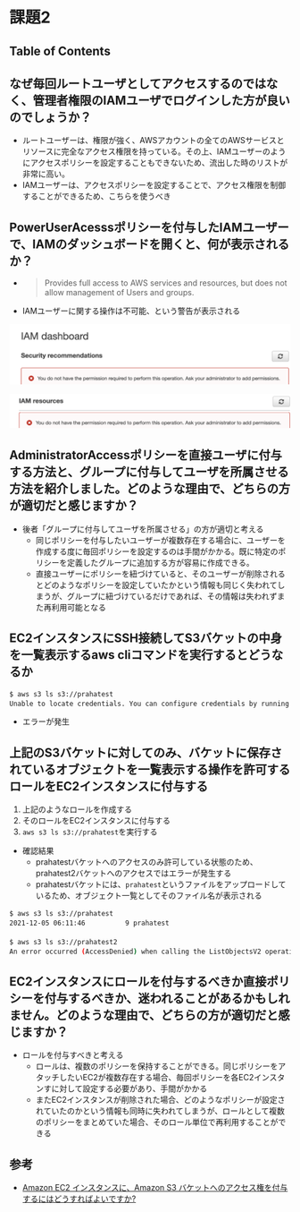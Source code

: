 # 課題2

## Table of Contents
<!-- START doctoc -->
<!-- END doctoc -->

## なぜ毎回ルートユーザとしてアクセスするのではなく、管理者権限のIAMユーザでログインした方が良いのでしょうか？

- ルートユーザーは、権限が強く、AWSアカウントの全てのAWSサービスとリソースに完全なアクセス権限を持っている。その上、IAMユーザーのようにアクセスポリシーを設定することもできないため、流出した時のリストが非常に高い。
- IAMユーザーは、アクセスポリシーを設定することで、アクセス権限を制御することができるため、こちらを使うべき

## PowerUserAcesssポリシーを付与したIAMユーザーで、IAMのダッシュボードを開くと、何が表示されるか？

- > Provides full access to AWS services and resources, but does not allow management of Users and groups.

- IAMユーザーに関する操作は不可能、という警告が表示される

![](../../assets/../../assets/aws_poweruser_iam_1.png)

![](../../assets/../../assets/aws_poweruser_iam_2.png)

## AdministratorAccessポリシーを直接ユーザに付与する方法と、グループに付与してユーザを所属させる方法を紹介しました。どのような理由で、どちらの方が適切だと感じますか？

- 後者「グループに付与してユーザを所属させる」の方が適切と考える
  - 同じポリシーを付与したいユーザーが複数存在する場合に、ユーザーを作成する度に毎回ポリシーを設定するのは手間がかかる。既に特定のポリシーを定義したグループに追加する方が容易に作成できる。
  - 直接ユーザーにポリシーを紐づけていると、そのユーザーが削除されるとどのようなポリシーを設定していたかという情報も同じく失われてしまうが、グループに紐づけているだけであれば、その情報は失われずまた再利用可能となる

## EC2インスタンスにSSH接続してS3バケットの中身を一覧表示するaws cliコマンドを実行するとどうなるか

```bash
$ aws s3 ls s3://prahatest
Unable to locate credentials. You can configure credentials by running "aws configure".
```

- エラーが発生

## 上記のS3バケットに対してのみ、バケットに保存されているオブジェクトを一覧表示する操作を許可するロールをEC2インスタンスに付与する

1. 上記のようなロールを作成する
2. そのロールをEC2インスタンスに付与する
3. `aws s3 ls s3://prahatest`を実行する

- 確認結果
  - prahatestバケットへのアクセスのみ許可している状態のため、prahatest2バケットへのアクセスではエラーが発生する
  - prahatestバケットには、`prahatest`というファイルをアップロードしているため、オブジェクト一覧としてそのファイル名が表示される

```bash
$ aws s3 ls s3://prahatest
2021-12-05 06:11:46          9 prahatest

$ aws s3 ls s3://prahatest2
An error occurred (AccessDenied) when calling the ListObjectsV2 operation: Access Denied
```

## EC2インスタンスにロールを付与するべきか直接ポリシーを付与するべきか、迷われることがあるかもしれません。どのような理由で、どちらの方が適切だと感じますか？

- ロールを付与すべきと考える
  - ロールは、複数のポリシーを保持することができる。同じポリシーをアタッチしたいEC2が複数存在する場合、毎回ポリシーを各EC2インスタンすに対して設定する必要があり、手間がかかる
  - またEC2インスタンスが削除された場合、どのようなポリシーが設定されていたのかという情報も同時に失われてしまうが、ロールとして複数のポリシーをまとめていた場合、そのロール単位で再利用することができる

## 参考

- [Amazon EC2 インスタンスに、Amazon S3 バケットへのアクセス権を付与するにはどうすればよいですか?](https://aws.amazon.com/jp/premiumsupport/knowledge-center/ec2-instance-access-s3-bucket/)